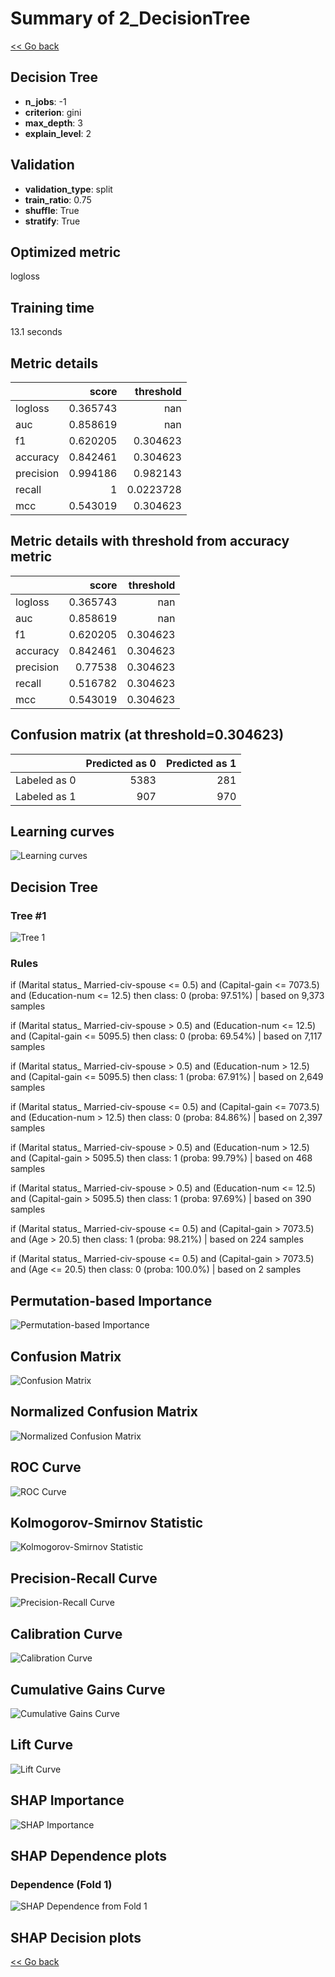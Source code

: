 # Summary of 2_DecisionTree

[<< Go back](../README.md)


## Decision Tree
- **n_jobs**: -1
- **criterion**: gini
- **max_depth**: 3
- **explain_level**: 2

## Validation
 - **validation_type**: split
 - **train_ratio**: 0.75
 - **shuffle**: True
 - **stratify**: True

## Optimized metric
logloss

## Training time

13.1 seconds

## Metric details
|           |    score |   threshold |
|:----------|---------:|------------:|
| logloss   | 0.365743 | nan         |
| auc       | 0.858619 | nan         |
| f1        | 0.620205 |   0.304623  |
| accuracy  | 0.842461 |   0.304623  |
| precision | 0.994186 |   0.982143  |
| recall    | 1        |   0.0223728 |
| mcc       | 0.543019 |   0.304623  |


## Metric details with threshold from accuracy metric
|           |    score |   threshold |
|:----------|---------:|------------:|
| logloss   | 0.365743 |  nan        |
| auc       | 0.858619 |  nan        |
| f1        | 0.620205 |    0.304623 |
| accuracy  | 0.842461 |    0.304623 |
| precision | 0.77538  |    0.304623 |
| recall    | 0.516782 |    0.304623 |
| mcc       | 0.543019 |    0.304623 |


## Confusion matrix (at threshold=0.304623)
|              |   Predicted as 0 |   Predicted as 1 |
|:-------------|-----------------:|-----------------:|
| Labeled as 0 |             5383 |              281 |
| Labeled as 1 |              907 |              970 |

## Learning curves
![Learning curves](learning_curves.png)

## Decision Tree 

### Tree #1
![Tree 1](learner_fold_0_tree.svg)

### Rules

if (Marital status_ Married-civ-spouse <= 0.5) and (Capital-gain <= 7073.5) and (Education-num <= 12.5) then class: 0 (proba: 97.51%) | based on 9,373 samples

if (Marital status_ Married-civ-spouse > 0.5) and (Education-num <= 12.5) and (Capital-gain <= 5095.5) then class: 0 (proba: 69.54%) | based on 7,117 samples

if (Marital status_ Married-civ-spouse > 0.5) and (Education-num > 12.5) and (Capital-gain <= 5095.5) then class: 1 (proba: 67.91%) | based on 2,649 samples

if (Marital status_ Married-civ-spouse <= 0.5) and (Capital-gain <= 7073.5) and (Education-num > 12.5) then class: 0 (proba: 84.86%) | based on 2,397 samples

if (Marital status_ Married-civ-spouse > 0.5) and (Education-num > 12.5) and (Capital-gain > 5095.5) then class: 1 (proba: 99.79%) | based on 468 samples

if (Marital status_ Married-civ-spouse > 0.5) and (Education-num <= 12.5) and (Capital-gain > 5095.5) then class: 1 (proba: 97.69%) | based on 390 samples

if (Marital status_ Married-civ-spouse <= 0.5) and (Capital-gain > 7073.5) and (Age > 20.5) then class: 1 (proba: 98.21%) | based on 224 samples

if (Marital status_ Married-civ-spouse <= 0.5) and (Capital-gain > 7073.5) and (Age <= 20.5) then class: 0 (proba: 100.0%) | based on 2 samples





## Permutation-based Importance
![Permutation-based Importance](permutation_importance.png)
## Confusion Matrix

![Confusion Matrix](confusion_matrix.png)


## Normalized Confusion Matrix

![Normalized Confusion Matrix](confusion_matrix_normalized.png)


## ROC Curve

![ROC Curve](roc_curve.png)


## Kolmogorov-Smirnov Statistic

![Kolmogorov-Smirnov Statistic](ks_statistic.png)


## Precision-Recall Curve

![Precision-Recall Curve](precision_recall_curve.png)


## Calibration Curve

![Calibration Curve](calibration_curve_curve.png)


## Cumulative Gains Curve

![Cumulative Gains Curve](cumulative_gains_curve.png)


## Lift Curve

![Lift Curve](lift_curve.png)



## SHAP Importance
![SHAP Importance](shap_importance.png)

## SHAP Dependence plots

### Dependence (Fold 1)
![SHAP Dependence from Fold 1](learner_fold_0_shap_dependence.png)

## SHAP Decision plots


[<< Go back](../README.md)
